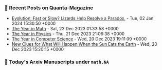 ### 📝 Recent Posts on Quanta-Magazine
<!-- quanta starts -->
* <a href="https://www.quantamagazine.org/evolution-fast-or-slow-lizards-help-resolve-a-paradox-20240102/">Evolution: Fast or Slow? Lizards Help Resolve a Paradox.</a> - Tue, 02 Jan 2024 15:30:50 +0000
* <a href="https://www.quantamagazine.org/the-biggest-discoveries-in-math-in-2023-20231222/">The Year in Math</a> - Sat, 23 Dec 2023 01:33:58 +0000
* <a href="https://www.quantamagazine.org/the-biggest-discoveries-in-physics-in-2023-20231221/">The Year in Physics</a> - Thu, 21 Dec 2023 21:06:38 +0000
* <a href="https://www.quantamagazine.org/the-biggest-discoveries-in-computer-science-in-2023-20231220/">The Year in Computer Science</a> - Wed, 20 Dec 2023 19:11:09 +0000
* <a href="https://www.quantamagazine.org/new-clues-for-what-will-happen-when-the-sun-eats-the-earth-20231220/">New Clues for What Will Happen When the Sun Eats the Earth</a> - Wed, 20 Dec 2023 15:20:15 +0000
<!-- quanta ends -->
### 📝 Today's Arxiv Manuscripts under ``math.NA``
<!-- arxiv-math-na starts -->

<!-- arxiv-math-na ends -->
